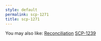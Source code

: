 ```yaml
---
style: default
permalink: scp-1271
title: scp-1271
---
```

You may also like:
[Reconciliation](http://scp-wiki.net/reconciliation)
[SCP-1239](http://scp-wiki.net/scp-1239)